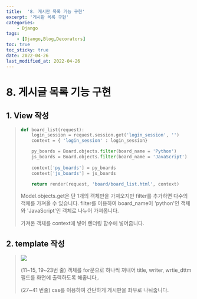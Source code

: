 ```yaml
---
title:  '8. 게시판 목록 기능 구현' 
excerpt: '게시판 목록 구현' 
categories: 
    - Django 
tags:
    - [Django,Blog,Decorators]
toc: true
toc_sticky: true
date: 2022-04-26
last_modified_at: 2022-04-26
---
```

# 8. 게시글 목록 기능 구현

## 1. View 작성

> ~~~python
> def board_list(request):
>     login_session = request.session.get('login_session', '')
>     context = { 'login_session' : login_session}
> 
>     py_boards = Board.objects.filter(board_name = 'Python')
>     js_boards = Board.objects.filter(board_name = 'JavaScript')
>     
>     context['py_boards'] = py_boards
>     context['js_boards'] = js_boards
> 
>     return render(request, 'board/board_list.html', context)
> ~~~
>
> Model.objects.get은 단 1개의 객체만을 가져오지만 filter를 추가하면 다수의 객체를 가져올 수 있습니다. filter를 이용하여 board_name이 'python'인 객체와 'JavaScript'인 객체로 나누어 가져옵니다.
>
> 가져온 객체를 context에 넣어 렌더링 함수에 넣어줍니다.

## 2. template 작성

> ![](https://img1.daumcdn.net/thumb/R1280x0/?scode=mtistory2&fname=https%3A%2F%2Fblog.kakaocdn.net%2Fdn%2Fbf89YD%2FbtqTDJdeHL1%2FWOPWbF83JVoPnDzFk288c1%2Fimg.png)
>
> (11~15, 19~23번 줄) 객체를 for문으로 하나씩 꺼내어 title, writer, wrtie_dttm 필드를 화면에 출력하도록 해줍니다,.
>
> (27~41 번줄) css를 이용하여 간단하게 게시판을 좌우로 나눠줍니다.